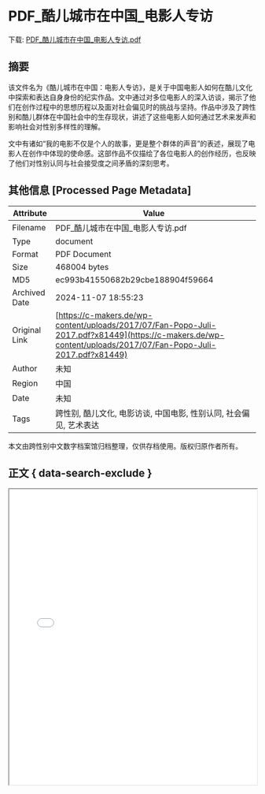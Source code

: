 # PDF_酷儿城市在中国_电影人专访

<!-- tcd_download_link -->
下载: <a href="PDF_酷儿城市在中国_电影人专访.pdf" download>PDF_酷儿城市在中国_电影人专访.pdf</a>
<!-- tcd_download_link_end -->

## 摘要

<!-- tcd_abstract -->
该文件名为《酷儿城市在中国：电影人专访》，是关于中国电影人如何在酷儿文化中探索和表达自身身份的纪实作品。文中通过对多位电影人的深入访谈，揭示了他们在创作过程中的思想历程以及面对社会偏见时的挑战与坚持。作品中涉及了跨性别和酷儿群体在中国社会中的生存现状，讲述了这些电影人如何通过艺术来发声和影响社会对性别多样性的理解。

文中有诸如“我的电影不仅是个人的故事，更是整个群体的声音”的表述，展现了电影人在创作中体现的使命感。这部作品不仅描绘了各位电影人的创作经历，也反映了他们对性别认同与社会接受度之间矛盾的深刻思考。

<!-- tcd_abstract_end -->

## 其他信息 [Processed Page Metadata]

| Attribute       | Value                                  |
|-----------------|----------------------------------------|
| Filename        | PDF_酷儿城市在中国_电影人专访.pdf                             |
| Type            | document                                 |
| Format          | PDF Document                               |
| Size            | 468004 bytes                           |
| MD5             | ec993b41550682b29cbe188904f59664                                  |
| Archived Date   | 2024-11-07 18:55:23                             |
| Original Link   | [https://c-makers.de/wp-content/uploads/2017/07/Fan-Popo-Juli-2017.pdf?x81449](https://c-makers.de/wp-content/uploads/2017/07/Fan-Popo-Juli-2017.pdf?x81449)                         |
| Author          | 未知                               |
| Region          | 中国                               |
| Date            | 未知                                 |
| Tags            | 跨性别, 酷儿文化, 电影访谈, 中国电影, 性别认同, 社会偏见, 艺术表达                                 |

本文由跨性别中文数字档案馆归档整理，仅供存档使用。版权归原作者所有。


## 正文 { data-search-exclude }

<!-- tcd_main_text -->
<iframe src="../PDF_酷儿城市在中国_电影人专访.pdf" width="100%" height="600px">
    <p>无法显示PDF，请下载查看。</p>
</iframe>
<!-- tcd_main_text_end -->

